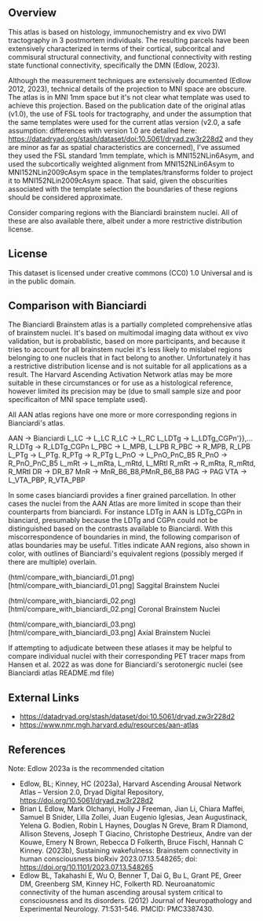 ## Overview

This atlas is based on histology, immunochemistry and ex vivo DWI tractography 
in 3 postmortem individuals. The resulting parcels have been extensively 
characterized in terms of their cortical, subcoritcal and commisural 
structural connectivity, and functional connectivity with resting state 
functional connectivity, specifically the DMN (Edlow, 2023).

Although the measurement techniques are extensively documented (Edlow 2012, 
2023), technical details of the projection to MNI space are obscure.  The 
atlas is in MNI 1mm space but it's not clear what template was used to achieve 
this projection. Based on the publication date of the original atlas (v1.0), 
the use of FSL tools for tractography, and under the assumption that the same 
templates were used for the current atlas version (v2.0, a safe assumption: 
differences with version 1.0 are detailed here: 
https://datadryad.org/stash/dataset/doi:10.5061/dryad.zw3r228d2 and they are
minor as far as spatial characteristics are concerned), I've assumed they 
used the FSL standard 1mm template, which is MNI152NLin6Asym, and used the
subcortically weighted alignment from MNI152NLin6Asym to MNI152NLin2009cAsym
space in the templates/transforms folder to project it to MNI152NLin2009cAsym
space. That said, given the obscurities associated with the template selection 
the boundaries of these regions should be considered approximate.

Consider comparing regions with the Bianciardi brainstem nuclei. All of these
are also available there, albeit under a more restrictive distribution license.

## License

This dataset is licensed under creative commons (CC0) 1.0 Universal and is in
the public domain.

## Comparison with Bianciardi

The Bianciardi Brainstem atlas is a partially completed comprehensive atlas of
brainstem nuclei. It's based on multimodal imaging data without ex vivo 
validation, but is probablistic, based on more participants, and because it
tries to account for all brainstem nuclei it's less likely to mislabel regions
belonging to one nucleis that in fact belong to another. Unfortunately it has
a restrictive distribution license and is not suitable for all applications as
a result. The Harvard Ascending Activation Network atlas may be more suitable
in these circumstances or for use as a histological reference, however limited
its precision may be (due to small sample size and poor specificaiton of 
MNI space template used).

All AAN atlas regions have one more or more corresponding regions in 
Bianciardi's atlas.

AAN -> Bianciardi
L_LC -> L_LC
R_LC -> L_RC
L_LDTg ->  L_LDTg_CGPn'}},...
R_LDTg -> R_LDTg_CGPn
L_PBC -> L_MPB, L_LPB
R_PBC -> R_MPB, R_LPB
L_PTg -> L_PTg.
R_PTg -> R_PTg
L_PnO -> L_PnO_PnC_B5
R_PnO -> R_PnO_PnC_B5
L_mRt -> L_mRta, L_mRtd, L_MRtl
R_mRt -> R_mRta, R_mRtd, R_MRtl
DR -> DR_B7
MnR -> MnR_B6_B8,PMnR_B6_B8
PAG -> PAG
VTA -> L_VTA_PBP, R_VTA_PBP

In some cases bianciardi provides a finer grained parcellation. In other cases
the nuclei from the AAN Atlas are more limited in scope than their counterparts
from bianciardi. For instance LDTg in AAN is LDTg_CGPn in bianciard, presumably
because the LDTg and CGPn could not be distinguished based on the contrasts
available to Bianciardi. With this miscorrespondence of boundaries in mind, the
following comparison of atlas boundaries may be useful. Titles indicate AAN 
regions, also shown in color, with outlines of Bianciardi's equivalent regions
(possibly merged if there are multiple) overlain.

(html/compare_with_bianciardi_01.png)[html/compare_with_bianciardi_01.png]
Saggital Brainstem Nuclei

(html/compare_with_bianciardi_02.png)[html/compare_with_bianciardi_02.png]
Coronal Brainstem Nuclei

(html/compare_with_bianciardi_03.png)[html/compare_with_bianciardi_03.png]
Axial Brainstem Nuclei

If attempting to adjudicate between these atlases it may be helpful to compare
individual nuclei with their corresponding PET tracer maps from Hansen et al. 
2022 as was done for Bianciardi's serotonergic nuclei (see Bianciardi atlas
README.md file)

## External Links

* https://datadryad.org/stash/dataset/doi:10.5061/dryad.zw3r228d2
* https://www.nmr.mgh.harvard.edu/resources/aan-atlas


## References

Note: Edlow 2023a is the recommended citation

* Edlow, BL; Kinney, HC (2023a), Harvard Ascending Arousal Network Atlas – Version 2.0, Dryad Digital Repository, https://doi.org/10.5061/dryad.zw3r228d2
* Brian L Edlow, Mark Olchanyi, Holly J Freeman, Jian Li, Chiara Maffei, Samuel B Snider, Lilla Zollei, Juan Eugenio Iglesias, Jean Augustinack, Yelena G. Bodien, Robin L Haynes, Douglas N Greve, Bram R Diamond, Allison Stevens, Joseph T Giacino, Christophe Destrieux, Andre van der Kouwe, Emery N Brown, Rebecca D Folkerth, Bruce Fischl, Hannah C Kinney. (2023b), Sustaining wakefulness: Brainstem connectivity in human consciousness bioRxiv 2023.07.13.548265; doi: https://doi.org/10.1101/2023.07.13.548265
* Edlow BL, Takahashi E, Wu O, Benner T, Dai G, Bu L, Grant PE, Greer DM, Greenberg SM, Kinney HC, Folkerth RD. Neuroanatomic connectivity of the human ascending arousal system critical to consciousness and its disorders. (2012) Journal of Neuropathology and Experimental Neurology. 71:531-546.  PMCID: PMC3387430.
